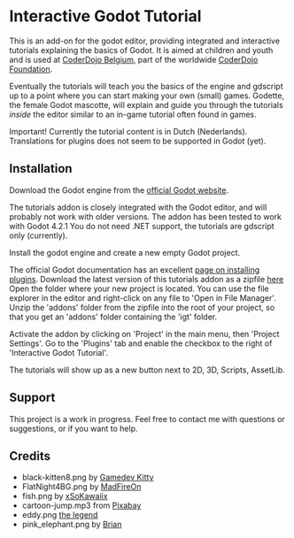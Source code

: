 # Interactive Godot Tutorial

This is an add-on for the godot editor, providing integrated and interactive tutorials explaining the basics of Godot.
It is aimed at children and youth and is used at [CoderDojo Belgium](https://coderdojobelgium.be/nl/), part of the worldwide [CoderDojo Foundation](https://coderdojo.com/en).

Eventually the tutorials will teach you the basics of the engine and gdscript up to a point where you can start making your own (small) games.
Godette, the female Godot mascotte, will explain and guide you through the tutorials _inside_ the editor similar to an in-game tutorial often found in games.

Important! Currently the tutorial content is in Dutch (Nederlands). Translations for plugins does not seem to be supported in Godot (yet).

## Installation
Download the Godot engine from the [official Godot website](https://godotengine.org/).

The tutorials addon is closely integrated with the Godot editor, and will probably not work with older versions.
The addon has been tested to work with Godot 4.2.1
You do not need .NET support, the tutorials are gdscript only (currently).

Install the godot engine and create a new empty Godot project.

The official Godot documentation has an excellent [page on installing plugins](https://docs.godotengine.org/en/stable/tutorials/plugins/editor/installing_plugins.html).
Download the latest version of this tutorials addon as a zipfile [here](https://github.com/bgie/igt/archive/refs/heads/main.zip)
Open the folder where your new project is located. You can use the file explorer in the editor and right-click on any file to 'Open in File Manager'.
Unzip the 'addons' folder from the zipfile into the root of your project, so that you get an 'addons' folder containing the 'igt' folder.

Activate the addon by clicking on 'Project' in the main menu, then 'Project Settings'. Go to the 'Plugins' tab and enable the checkbox to the right of 'Interactive Godot Tutorial'.

The tutorials will show up as a new button next to 2D, 3D, Scripts, AssetLib.

## Support
This project is a work in progress. 
Feel free to contact me with questions or suggestions, or if you want to help.

## Credits
- black-kitten8.png by [Gamedev Kitty](https://gamedev-kitty.itch.io/8-cute-sleeping-kittens-sprites)
- FlatNight4BG.png by [MadFireOn](https://swapnilrane24.itch.io/night-background-2)
- fish.png by [xSoKawaiix](https://www.deviantart.com/xsokawaiix/art/Kawaii-Goldfish-159466678)
- cartoon-jump.mp3 from [Pixabay](https://pixabay.com/sound-effects/?utm_source=link-attribution&utm_medium=referral&utm_campaign=music&utm_content=6462")
- eddy.png [the legend](https://www.youtube.com/watch?v=Gvjf5xysJA0)
- pink_elephant.png by [Brian](http://www.clker.com/clipart-pink-elephant-2.html)
